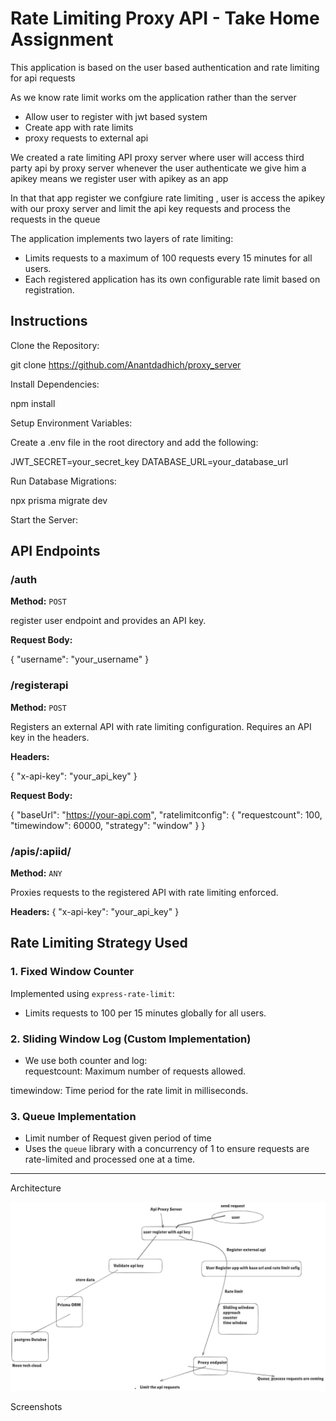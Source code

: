 # Rate Limiting Proxy API - Take Home Assignment

This application is based on the user based authentication and rate limiting for api requests

As we know rate limit works om the application rather than the server

- Allow user to register with jwt based system
- Create app with rate limits
- proxy requests to external api

We created a rate limiting API proxy server where user will access third party api by proxy server whenever the user authenticate we give him a apikey
means we register user with apikey as an app

In that that app register we confgiure rate limiting , user is access the apikey with our proxy server and limit the api key requests and process the requests in the queue

The application implements two layers of rate limiting:

- Limits requests to a maximum of 100 requests every 15 minutes for all users.
- Each registered application has its own configurable rate limit based on registration.

## Instructions

Clone the Repository:

git clone https://github.com/Anantdadhich/proxy_server

Install Dependencies:

npm install

Setup Environment Variables:

Create a .env file in the root directory and add the following:

JWT_SECRET=your_secret_key
DATABASE_URL=your_database_url

Run Database Migrations:

npx prisma migrate dev

Start the Server:

## API Endpoints

### **/auth**

**Method:** `POST`

register user endpoint and provides an API key.

**Request Body:**

{
"username": "your_username"
}

### **/registerapi**

**Method:** `POST`

Registers an external API with rate limiting configuration. Requires an API key in the headers.

**Headers:**

{
"x-api-key": "your_api_key"
}

**Request Body:**

{
"baseUrl": "https://your-api.com",
"ratelimitconfig": {
"requestcount": 100,
"timewindow": 60000,
"strategy": "window"
}
}

### **/apis/:apiid/**

**Method:** `ANY`

Proxies requests to the registered API with rate limiting enforced.

**Headers:**
{
"x-api-key": "your_api_key"
}

## Rate Limiting Strategy Used

### **1. Fixed Window Counter**

Implemented using `express-rate-limit`:

- Limits requests to 100 per 15 minutes globally for all users.

### **2. Sliding Window Log (Custom Implementation)**

- We use both counter and log:  
  requestcount: Maximum number of requests allowed.

timewindow: Time period for the rate limit in milliseconds.

### **3. Queue Implementation**

- Limit number of Request given period of time
- Uses the `queue` library with a concurrency of 1 to ensure requests are rate-limited and processed one at a time.

---

Architecture

![alt text](image.png)

Screenshots
